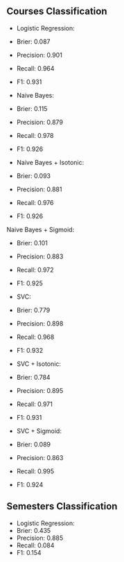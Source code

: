 ## Courses Classification

* Logistic Regression:
 * Brier: 0.087
 * Precision: 0.901
 * Recall: 0.964
 * F1: 0.931

* Naive Bayes:
 * Brier: 0.115
 * Precision: 0.879
 * Recall: 0.978
 * F1: 0.926

* Naive Bayes + Isotonic:
 * Brier: 0.093
 * Precision: 0.881
 * Recall: 0.976
 * F1: 0.926

Naive Bayes + Sigmoid:
 * Brier: 0.101
 * Precision: 0.883
 * Recall: 0.972
 * F1: 0.925

* SVC:
 * Brier: 0.779
 * Precision: 0.898
 * Recall: 0.968
 * F1: 0.932

* SVC + Isotonic:
 * Brier: 0.784
 * Precision: 0.895
 * Recall: 0.971
 * F1: 0.931

* SVC + Sigmoid:
 * Brier: 0.089
 * Precision: 0.863
 * Recall: 0.995
 * F1: 0.924
 
## Semesters Classification

* Logistic Regression:
 * Brier: 0.435
 * Precision: 0.885
 * Recall: 0.084
 * F1: 0.154